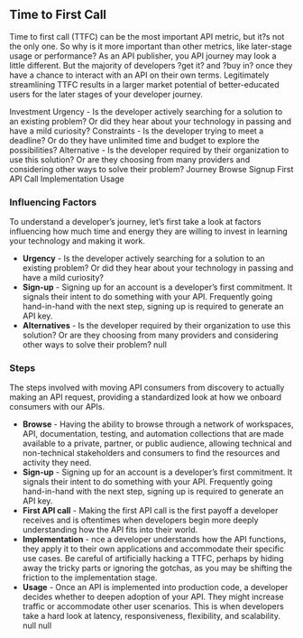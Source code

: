 ## Time to First Call 
Time to first call (TTFC) can be the most important API metric, but it?s not the only one. So why is it more important than other metrics, like later-stage usage or performance? As an API publisher, you API journey may look a little different. But the majority of developers ?get it? and ?buy in? once they have a chance to interact with an API on their own terms. Legitimately streamlining TTFC results in a larger market potential of better-educated users for the later stages of your developer journey.

Investment
Urgency - Is the developer actively searching for a solution to an existing problem? Or did they hear about your technology in passing and have a mild curiosity?
Constraints - Is the developer trying to meet a deadline? Or do they have unlimited time and budget to explore the possibilities?
Alternative - Is the developer required by their organization to use this solution? Or are they choosing from many providers and considering other ways to solve their problem?
Journey
Browse
Signup
First API Call
Implementation
Usage 

### Influencing Factors 
To understand a developer’s journey, let’s first take a look at factors influencing how much time and energy they are willing to invest in learning your technology and making it work. 

- **Urgency** - Is the developer actively searching for a solution to an existing problem? Or did they hear about your technology in passing and have a mild curiosity? 
- **Sign-up** - Signing up for an account is a developer’s first commitment. It signals their intent to do something with your API. Frequently going hand-in-hand with the next step, signing up is required to generate an API key. 
- **Alternatives** - Is the developer required by their organization to use this solution? Or are they choosing from many providers and considering other ways to solve their problem? 
null 
### Steps 
The steps involved with moving API consumers from discovery to actually making an API request, providing a standardized look at how we onboard consumers with our APIs. 

- **Browse** - Having the ability to browse through a network of workspaces, API, documentation, testing, and automation collections that are made available to a private, partner, or public audience, allowing technical and non-technical stakeholders and consumers to find the resources and activity they need. 
- **Sign-up** - Signing up for an account is a developer’s first commitment. It signals their intent to do something with your API. Frequently going hand-in-hand with the next step, signing up is required to generate an API key. 
- **First API call** - Making the first API call is the first payoff a developer receives and is oftentimes when developers begin more deeply understanding how the API fits into their world.  
- **Implementation** - nce a developer understands how the API functions, they apply it to their own applications and accommodate their specific use cases. Be careful of artificially hacking a TTFC, perhaps by hiding away the tricky parts or ignoring the gotchas, as you may be shifting the friction to the implementation stage.  
- **Usage** - Once an API is implemented into production code, a developer decides whether to deepen adoption of your API. They might increase traffic or accommodate other user scenarios. This is when developers take a hard look at latency, responsiveness, flexibility, and scalability. 
null 
null 
